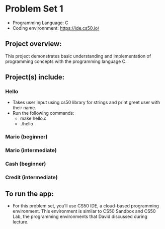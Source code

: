 # Problem Set 1
* Programming Language: C
* Coding environnment: https://ide.cs50.io/

## Project overview:
This project demonstrates basic understanding and implementation of programming concepts with the programming language C.

## Project(s) include:
### Hello
- Takes user input using cs50 library for strings and print greet user with their name.
- Run the following commands:
  - make hello.c
  - ./hello
  
### Mario (beginner)

### Mario (intermediate)

### Cash (beginner)

### Credit (intermediate)

## To run the app:
* For this problem set, you’ll use CS50 IDE, a cloud-based programming environment. This environment is similar to CS50 Sandbox and CS50 Lab, the programming environments that David discussed during lecture.
